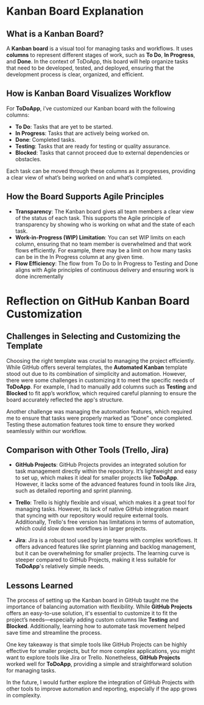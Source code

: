 # Kanban Board Explanation

## What is a Kanban Board?

A **Kanban board** is a visual tool for managing tasks and workflows. It uses **columns** to represent different stages of work, such as **To Do**, **In Progress**, and **Done**. In the context of ToDoApp, this board will help organize tasks that need to be developed, tested, and deployed, ensuring that the development process is clear, organized, and efficient.

## How is Kanban Board Visualizes Workflow

For **ToDoApp**, i’ve customized our Kanban board with the following columns:

- **To Do**: Tasks that are yet to be started.
- **In Progress**: Tasks that are actively being worked on.
- **Done**: Completed tasks.
- **Testing**: Tasks that are ready for testing or quality assurance.
- **Blocked**: Tasks that cannot proceed due to external dependencies or obstacles.

Each task can be moved through these columns as it progresses, providing a clear view of what’s being worked on and what’s completed.

## How the Board Supports Agile Principles

- **Transparency**: The Kanban board gives all team members a clear view of the status of each task. This supports the Agile principle of transparency by showing who is working on what and the state of each task.
- **Work-in-Progress (WIP) Limitation**: You can set WIP limits on each column, ensuring that no team member is overwhelmed and that work flows efficiently. For example, there may be a limit on how many tasks can be in the In Progress column at any given time.
- **Flow Efficiency**: The flow from To Do to In Progress to Testing and Done aligns with Agile principles of continuous delivery and ensuring work is done incrementally

# Reflection on GitHub Kanban Board Customization

## Challenges in Selecting and Customizing the Template

Choosing the right template was crucial to managing the project efficiently. While GitHub offers several templates, the **Automated Kanban** template stood out due to its combination of simplicity and automation. However, there were some challenges in customizing it to meet the specific needs of **ToDoApp**. For example, I had to manually add columns such as **Testing** and **Blocked** to fit app’s workflow, which required careful planning to ensure the board accurately reflected the app's structure.

Another challenge was managing the automation features, which required me to ensure that tasks were properly marked as “Done” once completed. Testing these automation features took time to ensure they worked seamlessly within our workflow.

## Comparison with Other Tools (Trello, Jira)

- **GitHub Projects**: GitHub Projects provides an integrated solution for task management directly within the repository. It’s lightweight and easy to set up, which makes it ideal for smaller projects like **ToDoApp**. However, it lacks some of the advanced features found in tools like Jira, such as detailed reporting and sprint planning.
  
- **Trello**: Trello is highly flexible and visual, which makes it a great tool for managing tasks. However, its lack of native GitHub integration meant that syncing with our repository would require external tools. Additionally, Trello's free version has limitations in terms of automation, which could slow down workflows in larger projects.

- **Jira**: Jira is a robust tool used by large teams with complex workflows. It offers advanced features like sprint planning and backlog management, but it can be overwhelming for smaller projects. The learning curve is steeper compared to GitHub Projects, making it less suitable for **ToDoApp**'s relatively simple needs.

## Lessons Learned

The process of setting up the Kanban board in GitHub taught me the importance of balancing automation with flexibility. While **GitHub Projects** offers an easy-to-use solution, it's essential to customize it to fit the project’s needs—especially adding custom columns like **Testing** and **Blocked**. Additionally, learning how to automate task movement helped save time and streamline the process.

One key takeaway is that simple tools like GitHub Projects can be highly effective for smaller projects, but for more complex applications, you might want to explore tools like Jira or Trello. Nonetheless, **GitHub Projects** worked well for **ToDoApp**, providing a simple and straightforward solution for managing tasks.

In the future, I would further explore the integration of GitHub Projects with other tools to improve automation and reporting, especially if the app grows in complexity.
